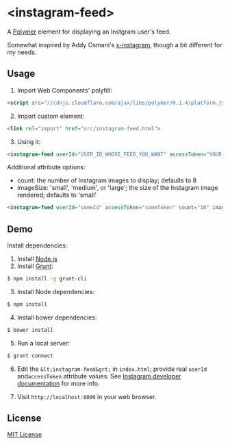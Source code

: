 # &lt;instagram-feed&gt;

A [Polymer](http://polymer-project.org) element for displaying an Instgram user's feed.

Somewhat inspired by Addy Osmani's [x-instagram](http://github.com/addyosmani/x-instagram), though a bit different for my needs.

## Usage

1. Import Web Components' polyfill:

```html
<script src="//cdnjs.cloudflare.com/ajax/libs/polymer/0.1.4/platform.js"></script>
```

2. Import custom element:

```html
<link rel="import" href="src/instagram-feed.html">
```

3. Using it:

```html
<instagram-feed userId="USER_ID_WHOSE_FEED_YOU_WANT" accessToken="YOUR_INSTAGRAM_API_ACCESS_TOKEN"><instagram-feed>
```

Additional attribute options:

- count: the number of Instagram images to display; defaults to 8
- imageSize: 'small', 'medium', or 'large'; the size of the Instagram image rendered; defaults to 'small'

```html
<instagram-feed userId="someId" accessToken="someToken" count="10" imageSize="large"><instagram-feed>
```

## Demo

Install dependencies:

1. Install [Node.js](http://nodejs.org/download/)
2. Install [Grunt](http://gruntjs.com/):

```sh
$ npm install -g grunt-cli
```

3. Install Node dependencies:

```sh
$ npm install
```

4. Install bower dependencies:

```sh
$ bower install
```

5. Run a local server:

```sh
$ grunt connect
```

6. Edit the `&lt;instagram-feed&grt;` in `index.html`; provide real `userId` and`accessToken` attribute
values. See [Instagram developer documentation](http://instagram.com/developer/) for more info.

6. Visit `http://localhost:8000` in your web browser.

## License

[MIT License](http://opensource.org/licenses/MIT)
